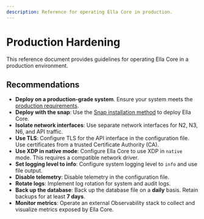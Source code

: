 ```yaml
---
description: Reference for operating Ella Core in production.
---
```


# Production Hardening

This reference document provides guidelines for operating Ella Core in a production environment.

## Recommendations

- **Deploy on a production-grade system**. Ensure your system meets the [production requirements](system_reqs.md).
- **Deploy with the snap**: Use the [Snap installation method](../how_to/install.md#__tabbed_1_1) to deploy Ella Core.
- **Isolate network interfaces**: Use separate network interfaces for N2, N3, N6, and API traffic.
- **Use TLS**: Configure TLS for the API interface in the configuration file. Use certificates from a trusted Certificate Authority (CA).
- **Use XDP in native mode**: Configure Ella Core to use XDP in `native` mode. This requires a compatible network driver.
- **Set logging level to info**: Configure system logging level to `info` and use file output.
- **Disable telemetry**: Disable telemetry in the configuration file.
- **Rotate logs**: Implement log rotation for system and audit logs.
- **Back up the database**: Back up the database file on a **daily** basis. Retain backups for at least **7 days**.
- **Monitor metrics**: Operate an external Observability stack to collect and visualize metrics exposed by Ella Core.
